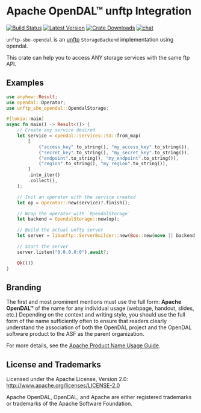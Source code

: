 # Apache OpenDAL™ unftp Integration

[![Build Status]][actions] [![Latest Version]][crates.io] [![Crate Downloads]][crates.io] [![chat]][discord]

[build status]: https://img.shields.io/github/actions/workflow/status/apache/opendal/ci_integration_unftp_sbe.yml?branch=main
[actions]: https://github.com/apache/opendal/actions?query=branch%3Amain
[latest version]: https://img.shields.io/crates/v/unftp-sbe-opendal.svg
[crates.io]: https://crates.io/crates/unftp-sbe-opendal
[crate downloads]: https://img.shields.io/crates/d/unftp-sbe-opendal.svg
[chat]: https://img.shields.io/discord/1081052318650339399
[discord]: https://opendal.apache.org/discord

`unftp-sbe-opendal` is an [unftp](https://crates.io/crates/unftp) `StorageBackend` implementation using opendal.

This crate can help you to access ANY storage services with the same ftp API.

## Examples

```rust
use anyhow::Result;
use opendal::Operator;
use unftp_sbe_opendal::OpendalStorage;

#[tokio::main]
async fn main() -> Result<()> {
    // Create any service desired
    let service = opendal::services::S3::from_map(
        [
            ("access_key".to_string(), "my_access_key".to_string()),
            ("secret_key".to_string(), "my_secret_key".to_string()),
            ("endpoint".to_string(), "my_endpoint".to_string()),
            ("region".to_string(), "my_region".to_string()),
        ]
        .into_iter()
        .collect(),
    );

    // Init an operator with the service created
    let op = Operator::new(service)?.finish();

    // Wrap the operator with `OpendalStorage`
    let backend = OpendalStorage::new(op);

    // Build the actual unftp server
    let server = libunftp::ServerBuilder::new(Box::new(move || backend.clone())).build()?;

    // Start the server
    server.listen("0.0.0.0:0").await?;

    Ok(())
}
```

## Branding

The first and most prominent mentions must use the full form: **Apache OpenDAL™** of the name for any individual usage (webpage, handout, slides, etc.) Depending on the context and writing style, you should use the full form of the name sufficiently often to ensure that readers clearly understand the association of both the OpenDAL project and the OpenDAL software product to the ASF as the parent organization.

For more details, see the [Apache Product Name Usage Guide](https://www.apache.org/foundation/marks/guide).

## License and Trademarks

Licensed under the Apache License, Version 2.0: http://www.apache.org/licenses/LICENSE-2.0

Apache OpenDAL, OpenDAL, and Apache are either registered trademarks or trademarks of the Apache Software Foundation.
